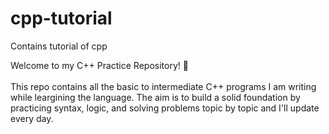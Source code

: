 # cpp-tutorial
Contains tutorial of cpp

Welcome to my C++ Practice Repository! 🚀  
<br>
This repo contains all the basic to intermediate C++ programs I am writing while leargining the language. The aim is to build a solid foundation by practicing syntax, logic, and solving problems topic by topic and I'll update every day.
